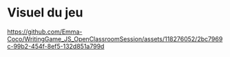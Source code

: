 # Visuel du jeu


https://github.com/Emma-Coco/WritingGame_JS_OpenClassroomSession/assets/118276052/2bc7969c-99b2-454f-8ef5-132d851a799d

